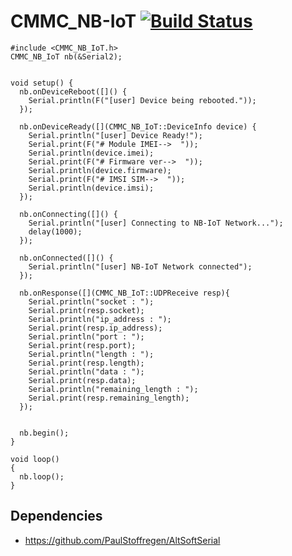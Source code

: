 # CMMC_NB-IoT  [![Build Status](https://travis-ci.org/cmmakerclub/CMMC_NB-IoT.svg?branch=master)](https://travis-ci.org/cmmakerclub/CMMC_NB-IoT)

    #include <CMMC_NB_IoT.h>
    CMMC_NB_IoT nb(&Serial2);


    void setup() {
      nb.onDeviceReboot([]() {
        Serial.println(F("[user] Device being rebooted."));
      });

      nb.onDeviceReady([](CMMC_NB_IoT::DeviceInfo device) {
        Serial.println("[user] Device Ready!");
        Serial.print(F("# Module IMEI-->  "));
        Serial.println(device.imei);
        Serial.print(F("# Firmware ver-->  "));
        Serial.println(device.firmware);
        Serial.print(F("# IMSI SIM-->  "));
        Serial.println(device.imsi);
      });

      nb.onConnecting([]() {
        Serial.println("[user] Connecting to NB-IoT Network...");
        delay(1000);
      });

      nb.onConnected([]() {
        Serial.println("[user] NB-IoT Network connected");
      });
      
      nb.onResponse([](CMMC_NB_IoT::UDPReceive resp){
        Serial.println("socket : ");
        Serial.print(resp.socket);
        Serial.println("ip_address : ");
        Serial.print(resp.ip_address);
        Serial.println("port : ");
        Serial.print(resp.port);
        Serial.println("length : ");
        Serial.print(resp.length);
        Serial.println("data : ");
        Serial.print(resp.data);
        Serial.println("remaining_length : ");
        Serial.print(resp.remaining_length);
      });


      nb.begin();
    }

    void loop()
    {
      nb.loop();
    }

## Dependencies
 - https://github.com/PaulStoffregen/AltSoftSerial
